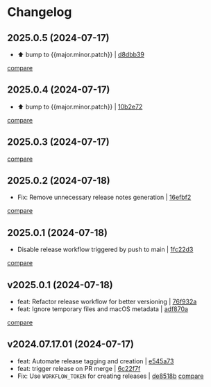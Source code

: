 # Changelog

## 2025.0.5 (2024-07-17)

* ⬆️ bump to {{major.minor.patch}} | [d8dbb39](https://github.com/RedAtman/github_workflow/commit/d8dbb3939526b06dde81dfdab898cc4b0184475c)

[compare](https://github.com/RedAtman/github_workflow/compare/2025.0.4...2025.0.5)

## 2025.0.4 (2024-07-17)

* ⬆️ bump to {{major.minor.patch}} | [10b2e72](https://github.com/RedAtman/github_workflow/commit/10b2e72690320d2f5c6dfdde83c1b8260b0515c2)

[compare](https://github.com/RedAtman/github_workflow/compare/2025.0.3...2025.0.4)

## 2025.0.3 (2024-07-17)

[compare](https://github.com/RedAtman/github_workflow/compare/2025.0.2...2025.0.3)

## 2025.0.2 (2024-07-18)

* Fix: Remove unnecessary release notes generation | [16efbf2](https://github.com/RedAtman/github_workflow/commit/16efbf28c8859e591bb26fe6222f12520d91a140)

[compare](https://github.com/RedAtman/github_workflow/compare/2025.0.1...2025.0.2)

## 2025.0.1 (2024-07-18)

* Disable release workflow triggered by push to main | [1fc22d3](https://github.com/RedAtman/github_workflow/commit/1fc22d3ed525bbf75544e6af243d326c56ff5cd6)

[compare](https://github.com/RedAtman/github_workflow/compare/v2025.0.1...2025.0.1)

## v2025.0.1 (2024-07-18)

* feat: Refactor release workflow for better versioning | [76f932a](https://github.com/RedAtman/github_workflow/commit/76f932a3e004443d63d6c0505ad1f89e7ad573d0)
* feat: Ignore temporary files and macOS metadata | [adf870a](https://github.com/RedAtman/github_workflow/commit/adf870a32ffcd5769fcb75b977505e3becb271b0)

[compare](https://github.com/RedAtman/github_workflow/compare/v2024.07.17.01...v2025.0.1)

## v2024.07.17.01 (2024-07-17)

* feat: Automate release tagging and creation | [e545a73](https://github.com/RedAtman/github_workflow/commit/e545a73647910cdbbd2e9920a3e55b2c1939f3f7)
* feat: trigger release on PR merge | [6c22f7f](https://github.com/RedAtman/github_workflow/commit/6c22f7f029091d422ee689cfd9b27807eba04476)
* Fix: Use `WORKFLOW_TOKEN` for creating releases | [de8518b](https://github.com/RedAtman/github_workflow/commit/de8518beb338281fe2e46de74cebb1006a152715)
[compare](https://github.com/RedAtman/github_workflow/compare/85dff033671929d91d96d5362fbc22602bfc1435...38250996681d8b6e6a8d353a5165ec219c7fc1da)
